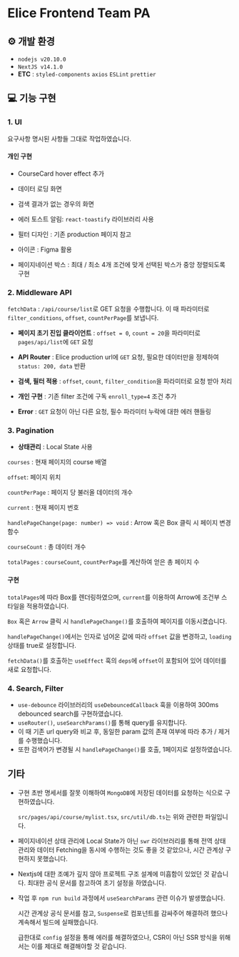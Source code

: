 # Elice Frontend Team PA
## ⚙️ 개발 환경

- ``
nodejs v20.10.0
``
- ``
NextJS v14.1.0
``
- **ETC** : `styled-components` `axios` `ESLint` `prettier`


## 💻 기능 구현
### 1. UI
요구사항 명시된 사항들 그대로 작업하였습니다.
#### 개인 구현
- CourseCard hover effect 추가

- 데이터 로딩 화면 

- 검색 결과가 없는 경우의 화면

- 에러 토스트 알림: `react-toastify` 라이브러리 사용

- 필터 디자인 : 기존 production 페이지 참고

- 아이콘 : Figma 활용

- 페이지네이션 박스 : 최대 / 최소 4개 조건에 맞게 선택된 박스가 중앙 정렬되도록 구현

### 2. Middleware API

`fetchData` : `/api/course/list`로 GET 요청을 수행합니다. 이 때 파라미터로 `filter_conditions`, `offset`, `countPerPage`를 보냅니다.


- **페이지 초기 진입 클라이언트** : `offset = 0`, `count = 20`을 파라미터로 `pages/api/list`에 `GET` 요청
    
- **API Router** : Elice production url에 `GET` 요청, 필요한 데이터만을 정제하여 `status: 200, data` 반환 
    
- **검색, 필터 적용** : `offset`, `count`, `filter_condition`을 파라미터로 요청 받아 처리

- **개인 구현** : 기존 filter 조건에 구독 `enroll_type=4` 조건 추가 

- **Error** : `GET` 요청이 아닌 다른 요청, 필수 파라미터 누락에 대한 에러 핸들링

### 3. Pagination
- **상태관리** : Local State 사용 

`courses` : 현재 페이지의 course 배열

`offset`: 페이지 위치

`countPerPage` : 페이지 당 불러올 데이터의 개수 

`current` : 현재 페이지 번호

`handlePageChange(page: number) => void` : Arrow 혹은 Box 클릭 시 페이지 변경 함수

`courseCount` : 총 데이터 개수

`totalPages` : `courseCount`, `countPerPage`를 계산하여 얻은 총 페이지 수

#### 구현

`totalPages`에 따라 Box를 렌더링하였으며, `current`를 이용하여 Arrow에 조건부 스타일을 적용하였습니다.

`Box` 혹은 `Arrow` 클릭 시 `handlePageChange()`를 호출하여 페이지를 이동시켰습니다.

`handlePageChange()`에서는 인자로 넘어온 값에 따라 `offset` 값을 변경하고, `loading` 상태를 true로 설정합니다.

`fetchData()`를 호출하는 `useEffect` 훅의 `deps`에 `offset`이 포함되어 있어 데이터를 새로 요청합니다.

### 4. Search, Filter
- `use-debounce` 라이브러리의 `useDebouncedCallback` 훅을 이용하여 300ms debounced search를 구현하였습니다.
- `useRouter()`, `useSearchParams()`를 통해 query를 유지합니다.
- 이 때 기존 url query와 비교 후, 동일한 param 값의 존재 여부에 따라 추가 / 제거를 수행했습니다.
- 또한 검색어가 변경될 시 `handlePageChange()`를 호출, 1페이지로 설정하였습니다.


## 기타 
- 구현 초반 명세서를 잘못 이해하여 `MongoDB`에 저장된 데이터를 요청하는 식으로 구현하였습니다.

  `src/pages/api/course/mylist.tsx`, `src/util/db.ts`는 위와 관련한 파일입니다.

- 페이지네이션 상태 관리에 Local State가 아닌 `swr` 라이브러리를 통해 전역 상태 관리와 데이터 Fetching을 동시에 수행하는 것도 좋을 것 같았으나, 시간 관계상 구현하지 못했습니다.

- Nextjs에 대한 조예가 깊지 않아 프로젝트 구조 설계에 미흡함이 있었던 것 같습니다. 최대한 공식 문서를 참고하여 초기 설정을 하였습니다.

- 작업 후 `npm run build` 과정에서 `useSearchParams` 관련 이슈가 발생했습니다.

  시간 관계상 공식 문서를 참고, `Suspense`로 컴포넌트를 감싸주어 해결하려 했으나 계속해서 빌드에 실패했습니다.

  급한대로 `config` 설정을 통해 에러를 해결하였으나, CSR이 아닌 SSR 방식을 위해서는 이를 제대로 해결해야할 것 같습니다.

